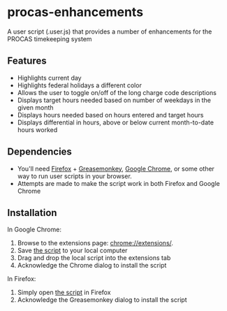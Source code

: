 procas-enhancements
===================

A user script (.user.js) that provides a number of enhancements for the PROCAS timekeeping system

Features
--------

* Highlights current day
* Highlights federal holidays a different color
* Allows the user to toggle on/off of the long charge code descriptions
* Displays target hours needed based on number of weekdays in the given month
* Displays hours needed based on hours entered and target hours
* Displays differential in hours, above or below current month-to-date hours worked


Dependencies
------------

* You'll need [Firefox](http://www.mozilla.org/firefox/) + [Greasemonkey](https://addons.mozilla.org/en-US/firefox/addon/greasemonkey/), [Google Chrome](https://www.google.com/chrome), or some other way to run user scripts in your browser.
* Attempts are made to make the script work in both Firefox and Google Chrome


Installation
------------

In Google Chrome:

1. Browse to the extensions page: [chrome://extensions/](chrome://extensions/).
2. Save [the script](https://github.com/danhood/procas-enhancements/raw/master/procas-enhancements.user.js) to your local computer
3. Drag and drop the local script into the extensions tab
4. Acknowledge the Chrome dialog to install the script

In Firefox:

1. Simply open [the script](https://github.com/danhood/procas-enhancements/raw/master/procas-enhancements.user.js) in Firefox
2. Acknowledge the Greasemonkey dialog to install the script
